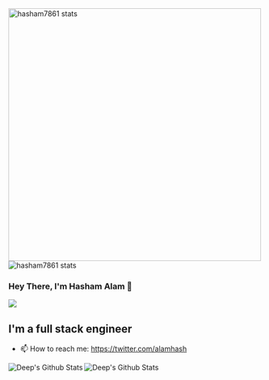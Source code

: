 
<img width="500" alt="hasham7861 stats" src="https://github-readme-stats.vercel.app/api/top-langs/?username=hasham7861&layout=compact"/>
<img alt="hasham7861 stats" src="https://github-readme-stats.vercel.app/api?username=hasham7861&count_private=true&show_icons=true"/>

### Hey There, I'm Hasham Alam 👋
![](https://komarev.com/ghpvc/?username=hasham7861&color=blue)

## I'm a full stack engineer
- 📫 How to reach me: https://twitter.com/alamhash
<img align="left" alt="Deep's Github Stats" src="https://github-readme-stats.vercel.app/api?username=hasham7861&show_icons=true&hide_border=true&theme=dark" />
<img align="left" alt="Deep's Github Stats" src="https://github-readme-stats.vercel.app/api/top-langs?username=hasham7861&show_icons=true&hide_border=true&theme=dark" />



